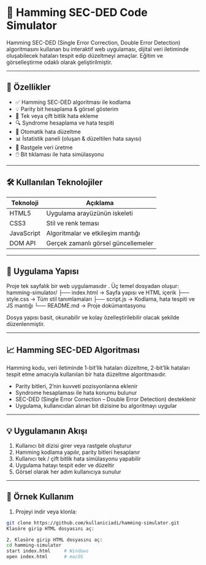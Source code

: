 # 🧠 Hamming SEC-DED Code Simulator

Hamming SEC-DED (Single Error Correction, Double Error Detection) algoritmasını kullanan bu interaktif web uygulaması, dijital veri iletiminde oluşabilecek hataları tespit edip düzeltmeyi amaçlar. Eğitim ve görselleştirme odaklı olarak geliştirilmiştir.

---

## 🚀 Özellikler

- ✅ Hamming SEC-DED algoritması ile kodlama
- 💡 Parity bit hesaplama & görsel gösterim
- 🧪 Tek veya çift bitlik hata ekleme
- 🔍 Syndrome hesaplama ve hata tespiti
- 🔧 Otomatik hata düzeltme
- 📊 İstatistik paneli (oluşan & düzeltilen hata sayısı)
- 🎲 Rastgele veri üretme
- 🖱️ Bit tıklaması ile hata simülasyonu

---

## 🛠️ Kullanılan Teknolojiler

| Teknoloji   | Açıklama                            |
|-------------|-------------------------------------|
| HTML5       | Uygulama arayüzünün iskeleti        |
| CSS3        | Stil ve renk teması                 |
| JavaScript  | Algoritmalar ve etkileşim mantığı   |
| DOM API     | Gerçek zamanlı görsel güncellemeler |

---

## 📂 Uygulama Yapısı

Proje tek sayfalık bir web uygulamasıdır . Üç temel dosyadan oluşur:
hamming-simulator/
├── index.html → Sayfa yapısı ve HTML içerik
├── style.css → Tüm stil tanımlamaları
├── script.js → Kodlama, hata tespiti ve JS mantığı
└── README.md → Proje dokümantasyonu

Dosya yapısı basit, okunabilir ve kolay özelleştirilebilir olacak şekilde düzenlenmiştir.

---

## 📈 Hamming SEC-DED Algoritması

Hamming kodu, veri iletiminde 1-bit’lik hataları düzeltme, 2-bit’lik hataları tespit etme amacıyla kullanılan bir hata düzeltme algoritmasıdır.

- Parity bitleri, 2’nin kuvveti pozisyonlarına eklenir
- Syndrome hesaplaması ile hata konumu bulunur
- SEC-DED (Single Error Correction – Double Error Detection) desteklenir
- Uygulama, kullanıcıdan alınan bit dizisine bu algoritmayı uygular

---

## 💡 Uygulamanın Akışı

1. Kullanıcı bit dizisi girer veya rastgele oluşturur
2. Hamming kodlama yapılır, parity bitleri hesaplanır
3. Kullanıcı tek / çift bitlik hata simülasyonu yapabilir
4. Uygulama hatayı tespit eder ve düzeltir
5. Görsel olarak her adım kullanıcıya sunulur

---

## 🧪 Örnek Kullanım

1. Projeyi indir veya klonla:

```bash
git clone https://github.com/kullaniciadi/hamming-simulator.git
Klasöre girip HTML dosyasını aç:

2. Klasöre girip HTML dosyasını aç:
cd hamming-simulator
start index.html     # Windows
open index.html      # macOS

